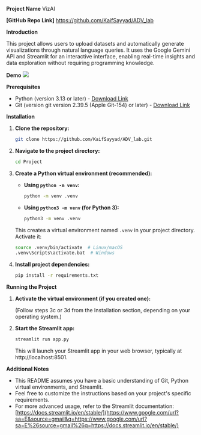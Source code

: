 **Project Name** VizAI

**[GitHub Repo Link]** https://github.com/KaifSayyad/ADV_lab

**Introduction**

This project allows users to upload datasets and automatically generate visualizations through natural language queries. It uses the Google Gemini API and Streamlit for an interactive interface, enabling real-time insights and data exploration without requiring programming knowledge.

**Demo**
![](https://github.com/KaifSayyad/ADV_lab/blob/main/Project/demo/demo.gif)

**Prerequisites**

  * Python (version 3.13 or later) - [Download Link](https://www.google.com/url?sa=E&source=gmail&q=https://www.python.org/downloads/)
  * Git (version git version 2.39.5 (Apple Git-154) or later) - [Download Link](https://www.google.com/url?sa=E&source=gmail&q=https://www.google.com/url?sa=E%26source=gmail%26q=https://git-scm.com/downloads)

**Installation**

1.  **Clone the repository:**

    ```bash
    git clone https://github.com/KaifSayyad/ADV_lab.git
    ```

2.  **Navigate to the project directory:**

    ```bash
    cd Project
    ```

3.  **Create a Python virtual environment (recommended):**

      - **Using `python -m venv`:**

        ```bash
        python -m venv .venv
        ```

      - **Using `python3 -m venv` (for Python 3):**

        ```bash
        python3 -m venv .venv
        ```

    This creates a virtual environment named `.venv` in your project directory. Activate it:

    ```bash
    source .venv/bin/activate  # Linux/macOS
    .venv\Scripts\activate.bat  # Windows
    ```

4.  **Install project dependencies:**

    ```bash
    pip install -r requirements.txt
    ```

**Running the Project**

1.  **Activate the virtual environment (if you created one):**

    (Follow steps 3c or 3d from the Installation section, depending on your operating system.)

2.  **Start the Streamlit app:**

    ```bash
    streamlit run app.py
    ```

    This will launch your Streamlit app in your web browser, typically at http://localhost:8501.

**Additional Notes**

  * This README assumes you have a basic understanding of Git, Python virtual environments, and Streamlit.
  * Feel free to customize the instructions based on your project's specific requirements.
  * For more advanced usage, refer to the Streamlit documentation: [https://docs.streamlit.io/en/stable/](https://www.google.com/url?sa=E&source=gmail&q=https://www.google.com/url?sa=E%26source=gmail%26q=https://docs.streamlit.io/en/stable/)
